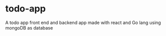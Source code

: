 # todo-app
A todo app front end and backend app made with react and Go lang using mongoDB as database
